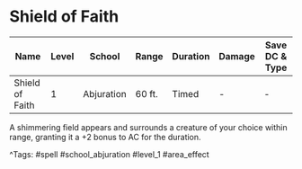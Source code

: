 # Shield of Faith

| Name | Level | School | Range | Duration | Damage | Save DC & Type |
|------|-------|--------|-------|----------|--------|----------------|
| Shield of Faith | 1 | Abjuration | 60 ft. | Timed | - | - |

A shimmering field appears and surrounds a creature of your choice within range, granting it a +2 bonus to AC for the duration.

^Tags: #spell #school_abjuration #level_1 #area_effect